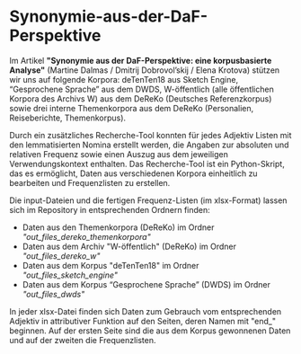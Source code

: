 # Synonymie-aus-der-DaF-Perspektive

Im Artikel **"Synonymie aus der DaF-Perspektive: eine korpusbasierte Analyse"** (Martine Dalmas / Dmitrij Dobrovol’skij / Elena Krotova) stützen wir uns auf folgende Korpora: deTenTen18 aus Sketch Engine, “Gesprochene Sprache” aus dem DWDS, W-öffentlich (alle öffentlichen Korpora des Archivs W) aus dem DeReKo (Deutsches Referenzkorpus)  sowie drei interne Themenkorpora aus dem DeReKo (Personalien, Reiseberichte, Themenkorpus). 

Durch ein zusätzliches Recherche-Tool konnten für jedes Adjektiv Listen mit den lemmatisierten Nomina erstellt werden, die Angaben zur absoluten und relativen Frequenz sowie einen Auszug aus dem jeweiligen Verwendungskontext enthalten. Das Recherche-Tool ist ein Python-Skript, das es ermöglicht, Daten aus verschiedenen Korpora einheitlich zu bearbeiten und Frequenzlisten zu erstellen. 

Die input-Dateien und die fertigen Frequenz-Listen (im xlsx-Format) lassen sich im Repository in entsprechenden Ordnern finden:

- Daten aus den Themenkorpora (DeReKo) im Ordner *"out_files_dereko_themenkorpora"*
- Daten aus dem Archiv "W-öffentlich" (DeReKo) im Ordner *"out_files_dereko_w"*
- Daten aus dem Korpus "deTenTen18" im Ordner *"out_files_sketch_engine"*
- Daten aus dem Korpus “Gesprochene Sprache” (DWDS) im Ordner *"out_files_dwds"* 

In jeder xlsx-Datei finden sich Daten zum Gebrauch vom entsprechenden Adjektiv in attributiver Funktion auf den Seiten, deren Namen mit "end_" beginnen. Auf der ersten Seite sind die aus dem Korpus gewonnenen Daten und auf der zweiten die Frequenzlisten.
